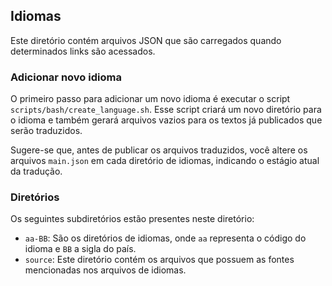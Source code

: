 ## Idiomas

Este diretório contém arquivos JSON que são carregados quando determinados links são acessados.

### Adicionar novo idioma

O primeiro passo para adicionar um novo idioma é executar o script `scripts/bash/create_language.sh`. Esse script criará um novo diretório para o idioma e também gerará arquivos vazios para os textos já publicados que serão traduzidos.

Sugere-se que, antes de publicar os arquivos traduzidos, você altere os arquivos `main.json` em cada diretório de idiomas, indicando o estágio atual da tradução.

### Diretórios

Os seguintes subdiretórios estão presentes neste diretório:

-  `aa-BB`: São os diretórios de idiomas, onde `aa` representa o código do idioma e `BB` a sigla do país.
-  `source`: Este diretório contém os arquivos que possuem as fontes mencionadas nos arquivos de idiomas.

